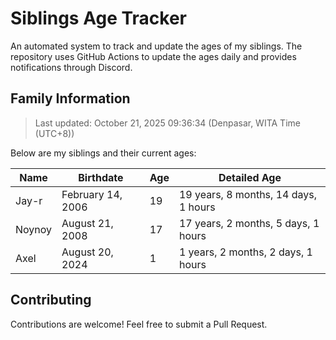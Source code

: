 # Siblings Age Tracker

An automated system to track and update the ages of my siblings. The repository uses GitHub Actions to update the ages daily and provides notifications through Discord.

## Family Information

> Last updated: October 21, 2025 09:36:34 (Denpasar, WITA Time (UTC+8))

Below are my siblings and their current ages:

| Name | Birthdate | Age | Detailed Age |
|------|-----------|-----|-------------|
| Jay-r | February 14, 2006 | 19 | 19 years, 8 months, 14 days, 1 hours |
| Noynoy | August 21, 2008 | 17 | 17 years, 2 months, 5 days, 1 hours |
| Axel | August 20, 2024 | 1 | 1 years, 2 months, 2 days, 1 hours |

## Contributing

Contributions are welcome! Feel free to submit a Pull Request.